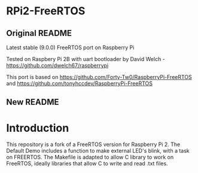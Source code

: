 # RPi2-FreeRTOS

## Original README
Latest stable (9.0.0) FreeRTOS port on Raspberry Pi 

Tested on Raspbery Pi 2B with uart bootloader by David Welch - https://github.com/dwelch67/raspberrypi

This port is based on https://github.com/Forty-Tw0/RaspberryPi-FreeRTOS and https://github.com/tonyhccdev/RaspberryPi-FreeRTOS

## New README

# Introduction

This repository is a fork of a FreeRTOS version for Raspberry Pi 2. The Default Demo includes a function to make external LED's blink, with a task on FREERTOS. The Makefile is adapted to allow C library to work on FreeRTOS, ideally libraries that allow C to write and read .txt files. 

